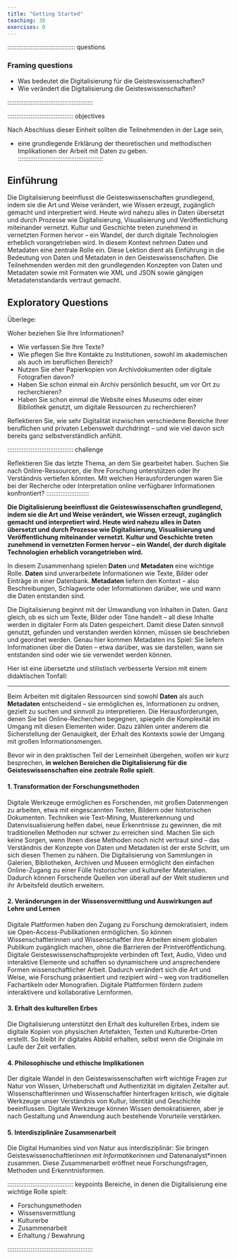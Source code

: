 ```yaml
---
title: "Getting Started"
teaching: 30
exercises: 0
---
```


:::::::::::::::::::::::::::::::::::::: questions

### Framing questions 

- Was bedeutet die Digitalisierung für die Geisteswissenschaften?
- Wie verändert die Digitalisierung die Geisteswissenschaften?

::::::::::::::::::::::::::::::::::::::::::::::::
  
::::::::::::::::::::::::::::::::::::: objectives  

Nach Abschluss dieser Einheit sollten die Teilnehmenden in der Lage sein,

- eine grundlegende Erklärung der theoretischen und methodischen Implikationen der Arbeit mit Daten zu geben.
::::::::::::::::::::::::::::::::::::::::::::::::

## Einführung

Die Digitalisierung beeinflusst die Geisteswissenschaften grundlegend, indem sie die Art und Weise verändert, wie Wissen erzeugt, zugänglich gemacht und interpretiert wird. Heute wird nahezu alles in Daten übersetzt und durch Prozesse wie Digitalisierung, Visualisierung und Veröffentlichung miteinander vernetzt. Kultur und Geschichte treten zunehmend in vernetzten Formen hervor – ein Wandel, der durch digitale Technologien erheblich vorangetrieben wird. In diesem Kontext nehmen Daten und Metadaten eine zentrale Rolle ein.
Diese Lektion dient als Einführung in die Bedeutung von Daten und Metadaten in den Geisteswissenschaften. Die Teilnehmenden werden mit den grundlegenden Konzepten von Daten und Metadaten sowie mit Formaten wie XML und JSON sowie gängigen Metadatenstandards vertraut gemacht.

## Exploratory Questions

Überlege: 

Woher beziehen Sie Ihre Informationen?

- Wie verfassen Sie Ihre Texte?
- Wie pflegen Sie Ihre Kontakte zu Institutionen, sowohl im akademischen als auch im beruflichen Bereich?
- Nutzen Sie eher Papierkopien von Archivdokumenten oder digitale Fotografien davon?
- Haben Sie schon einmal ein Archiv persönlich besucht, um vor Ort zu recherchieren?
- Haben Sie schon einmal die Website eines Museums oder einer Bibliothek genutzt, um digitale Ressourcen zu recherchieren?

Reflektieren Sie, wie sehr Digitalität inzwischen verschiedene Bereiche Ihrer beruflichen und privaten Lebenswelt durchdringt – und wie viel davon sich bereits ganz selbstverständlich anfühlt.



::::::::::::::::::::::::::::::::::::: challenge 

Reflektieren Sie das letzte Thema, an dem Sie gearbeitet haben. Suchen Sie nach Online-Ressourcen, die Ihre Forschung unterstützen oder Ihr Verständnis vertiefen könnten.
Mit welchen Herausforderungen waren Sie bei der Recherche oder Interpretation online verfügbarer Informationen konfrontiert?
:::::::::::::::::::::::: 



**Die Digitalisierung beeinflusst die Geisteswissenschaften grundlegend, indem sie die Art und Weise verändert, wie Wissen erzeugt, zugänglich gemacht und interpretiert wird. Heute wird nahezu alles in Daten übersetzt und durch Prozesse wie Digitalisierung, Visualisierung und Veröffentlichung miteinander vernetzt. Kultur und Geschichte treten zunehmend in vernetzten Formen hervor – ein Wandel, der durch digitale Technologien erheblich vorangetrieben wird.**

In diesem Zusammenhang spielen **Daten** und **Metadaten** eine wichtige Rolle. **Daten** sind unverarbeitete Informationen wie Texte, Bilder oder Einträge in einer Datenbank. **Metadaten** liefern den Kontext – also Beschreibungen, Schlagworte oder Informationen darüber, wie und wann die Daten entstanden sind.

Die Digitalisierung beginnt mit der Umwandlung von Inhalten in Daten. Ganz gleich, ob es sich um Texte, Bilder oder Töne handelt – all diese Inhalte werden in digitaler Form als Daten gespeichert. Damit diese Daten sinnvoll genutzt, gefunden und verstanden werden können, müssen sie beschrieben und geordnet werden. Genau hier kommen Metadaten ins Spiel: Sie liefern Informationen über die Daten – etwa darüber, was sie darstellen, wann sie entstanden sind oder wie sie verwendet werden können.


Hier ist eine übersetzte und stilistisch verbesserte Version mit einem didaktischen Tonfall:

---

Beim Arbeiten mit digitalen Ressourcen sind sowohl **Daten** als auch **Metadaten** entscheidend – sie ermöglichen es, Informationen zu ordnen, gezielt zu suchen und sinnvoll zu interpretieren. Die Herausforderungen, denen Sie bei Online-Recherchen begegnen, spiegeln die Komplexität im Umgang mit diesen Elementen wider. Dazu zählen unter anderem die Sicherstellung der Genauigkeit, der Erhalt des Kontexts sowie der Umgang mit großen Informationsmengen.

Bevor wir in den praktischen Teil der Lerneinheit übergehen, wollen wir kurz besprechen, **in welchen Bereichen die Digitalisierung für die Geisteswissenschaften eine zentrale Rolle spielt**.


#### 1. Transformation der Forschungsmethoden
Digitale Werkzeuge ermöglichen es Forschenden, mit großen Datenmengen zu arbeiten, etwa mit eingescannten Texten, Bildern oder historischen Dokumenten. Techniken wie Text-Mining, Mustererkennung und Datenvisualisierung helfen dabei, neue Erkenntnisse zu gewinnen, die mit traditionellen Methoden nur schwer zu erreichen sind. Machen Sie sich keine Sorgen, wenn Ihnen diese Methoden noch nicht vertraut sind – das Verständnis der Konzepte von Daten und Metadaten ist der erste Schritt, um sich diesen Themen zu nähern.
Die Digitalisierung von Sammlungen in Galerien, Bibliotheken, Archiven und Museen ermöglicht den einfachen Online-Zugang zu einer Fülle historischer und kultureller Materialien. Dadurch können Forschende Quellen von überall auf der Welt studieren und ihr Arbeitsfeld deutlich erweitern.

#### 2. Veränderungen in der Wissensvermittlung und Auswirkungen auf Lehre und Lernen
Digitale Plattformen haben den Zugang zu Forschung demokratisiert, indem sie Open-Access-Publikationen ermöglichen. So können Wissenschaftlerinnen und Wissenschaftler ihre Arbeiten einem globalen Publikum zugänglich machen, ohne die Barrieren der Printveröffentlichung.
Digitale Geisteswissenschaftsprojekte verbinden oft Text, Audio, Video und interaktive Elemente und schaffen so dynamischere und ansprechendere Formen wissenschaftlicher Arbeit. Dadurch verändert sich die Art und Weise, wie Forschung präsentiert und rezipiert wird – weg von traditionellen Fachartikeln oder Monografien. Digitale Plattformen fördern zudem interaktivere und kollaborative Lernformen.

#### 3. Erhalt des kulturellen Erbes
Die Digitalisierung unterstützt den Erhalt des kulturellen Erbes, indem sie digitale Kopien von physischen Artefakten, Texten und Kulturerbe-Orten erstellt. So bleibt ihr digitales Abbild erhalten, selbst wenn die Originale im Laufe der Zeit verfallen.

#### 4. Philosophische und ethische Implikationen
Der digitale Wandel in den Geisteswissenschaften wirft wichtige Fragen zur Natur von Wissen, Urheberschaft und Authentizität im digitalen Zeitalter auf. Wissenschaftlerinnen und Wissenschaftler hinterfragen kritisch, wie digitale Werkzeuge unser Verständnis von Kultur, Identität und Geschichte beeinflussen.
Digitale Werkzeuge können Wissen demokratisieren, aber je nach Gestaltung und Anwendung auch bestehende Vorurteile verstärken.

#### 5. Interdisziplinäre Zusammenarbeit
  Die Digital Humanities sind von Natur aus interdisziplinär: Sie bringen Geisteswissenschaftler*innen mit Informatiker*innen und Datenanalyst*innen zusammen. Diese Zusammenarbeit eröffnet neue Forschungsfragen, Methoden und Erkenntnisformen.


::::::::::::::::::::::::::::::::::::: keypoints 
Bereiche, in denen die Digitalisierung eine wichtige Rolle spielt:

- Forschungsmethoden
- Wissensvermittlung
- Kulturerbe
- Zusammenarbeit
- Erhaltung / Bewahrung


::::::::::::::::::::::::::::::::::::::::::::::::


